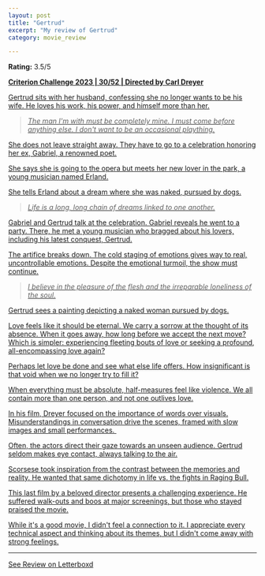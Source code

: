 ```yaml
---
layout: post
title: "Gertrud"
excerpt: "My review of Gertrud"
category: movie_review

---
```


**Rating:** 3.5/5

<b><a href="https://boxd.it/pXW6q/detail">Criterion Challenge 2023 | 30/52 | Directed by Carl Dreyer</b>

Gertrud sits with her husband, confessing she no longer wants to be his wife. He loves his work, his power, and himself more than her.

<blockquote><i>The man I'm with must be completely mine. I must come before anything else. I don't want to be an occasional plaything.</i></blockquote>

She does not leave straight away. They have to go to a celebration honoring her ex, Gabriel, a renowned poet.

She says she is going to the opera but meets her new lover in the park, a young musician named Erland.

She tells Erland about a dream where she was naked, pursued by dogs.

<blockquote><i>Life is a long, long chain of dreams linked to one another.</i></blockquote>

Gabriel and Gertrud talk at the celebration. Gabriel reveals he went to a party. There, he met a young musician who bragged about his lovers, including his latest conquest, Gertrud.

The artifice breaks down. The cold staging of emotions gives way to real, uncontrollable emotions. Despite the emotional turmoil, the show must continue.

<blockquote><i>I believe in the pleasure of the flesh and the irreparable loneliness of the soul.</i></blockquote>

Gertrud sees a painting depicting a naked woman pursued by dogs.

Love feels like it should be eternal. We carry a sorrow at the thought of its absence. When it goes away, how long before we accept the next move? Which is simpler: experiencing fleeting bouts of love or seeking a profound, all-encompassing love again?

Perhaps let love be done and see what else life offers. How insignificant is that void when we no longer try to fill it?

When everything must be absolute, half-measures feel like violence. We all contain more than one person, and not one outlives love.

In his film, Dreyer focused on the importance of words over visuals. Misunderstandings in conversation drive the scenes, framed with slow images and small performances. 

Often, the actors direct their gaze towards an unseen audience. Gertrud seldom makes eye contact, always talking to the air.

Scorsese took inspiration from the contrast between the memories and reality. He wanted that same dichotomy in life vs. the fights in Raging Bull.

This last film by a beloved director presents a challenging experience. He suffered walk-outs and boos at major screenings, but those who stayed praised the movie.

While it's a good movie, I didn't feel a connection to it. I appreciate every technical aspect and thinking about its themes, but I didn't come away with strong feelings.

<hr>

[See Review on Letterboxd](https://boxd.it/5g69Aj)
